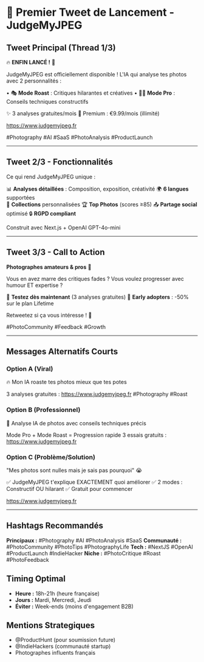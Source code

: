 # 🚀 Premier Tweet de Lancement - JudgeMyJPEG

## Tweet Principal (Thread 1/3)
🔥 **ENFIN LANCÉ !** 📸

JudgeMyJPEG est officiellement disponible !
L'IA qui analyse tes photos avec 2 personnalités :

• 🎭 **Mode Roast** : Critiques hilarantes et créatives
• 👨‍🎓 **Mode Pro** : Conseils techniques constructifs

✨ 3 analyses gratuites/mois
💎 Premium : €9.99/mois (illimité)

https://www.judgemyjpeg.fr

#Photography #AI #SaaS #PhotoAnalysis #ProductLaunch

---

## Tweet 2/3 - Fonctionnalités
Ce qui rend JudgeMyJPEG unique :

📊 **Analyses détaillées** : Composition, exposition, créativité
🌍 **6 langues** supportées  
📱 **Collections** personnalisées
🏆 **Top Photos** (scores ≥85)
📤 **Partage social** optimisé
🔒 **RGPD compliant**

Construit avec Next.js + OpenAI GPT-4o-mini

---

## Tweet 3/3 - Call to Action
**Photographes amateurs & pros** 📸

Vous en avez marre des critiques fades ?
Vous voulez progresser avec humour ET expertise ?

🎯 **Testez dès maintenant** (3 analyses gratuites)
🚀 **Early adopters** : -50% sur le plan Lifetime

Retweetez si ça vous intéresse ! 🙏

#PhotoCommunity #Feedback #Growth

---

## Messages Alternatifs Courts

### Option A (Viral)
🔥 Mon IA roaste tes photos mieux que tes potes

3 analyses gratuites : https://www.judgemyjpeg.fr
#Photography #Roast

### Option B (Professionnel) 
📸 Analyse IA de photos avec conseils techniques précis

Mode Pro + Mode Roast = Progression rapide
3 essais gratuits : https://www.judgemyjpeg.fr

### Option C (Problème/Solution)
"Mes photos sont nulles mais je sais pas pourquoi" 😭

✅ JudgeMyJPEG t'explique EXACTEMENT quoi améliorer
✅ 2 modes : Constructif OU hilarant
✅ Gratuit pour commencer

https://www.judgemyjpeg.fr

---

## Hashtags Recommandés
**Principaux :** #Photography #AI #PhotoAnalysis #SaaS
**Communauté :** #PhotoCommunity #PhotoTips #PhotographyLife
**Tech :** #NextJS #OpenAI #ProductLaunch #IndieHacker
**Niche :** #PhotoCritique #Roast #PhotoFeedback

## Timing Optimal
- **Heure :** 18h-21h (heure française)
- **Jours :** Mardi, Mercredi, Jeudi
- **Éviter :** Week-ends (moins d'engagement B2B)

## Mentions Strategiques
- @ProductHunt (pour soumission future)
- @IndieHackers (communauté startup)
- Photographes influents français